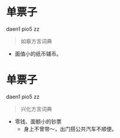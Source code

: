 # 单票子
daen1 pio5 zz
> 如皋方言词典
- 面值小的纸币辅币。

# 单票子
daen1 pio5 zz
> 兴化方言词典
- 零钱、面额小的钞票
  - 身上不曾带～，出门搭公共汽车不顺便。

